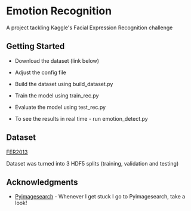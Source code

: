# Emotion Recognition

A project tackling Kaggle's Facial Expression Recognition challenge

## Getting Started

* Download the dataset (link below)
* Adjust the config file
* Build the dataset using build_dataset.py
* Train the model using train_rec.py
* Evaluate the model using test_rec.py

* To see the results in real time - run emotion_detect.py

## Dataset

[FER2013](https://www.kaggle.com/c/challenges-in-representation-learning-facial-expression-recognition-challenge/data)

Dataset was turned into 3 HDF5 splits (training, validation and testing)

## Acknowledgments

* [Pyimagesearch](https://www.pyimagesearch.com/) - Whenever I get stuck I go to Pyimagesearch, take a look!

